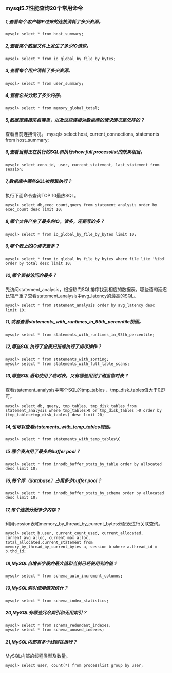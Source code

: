 ### mysql5.7性能查询20个常用命令

##### 1,查看每个客户端IP过来的连接消耗了多少资源。
```
mysql> select * from host_summary;
```

##### 2,查看某个数据文件上发生了多少IO请求。
```
mysql> select * from io_global_by_file_by_bytes;
```

##### 3,查看每个用户消耗了多少资源。
```
mysql> select * from user_summary;
```

##### 4,查看总共分配了多少内存。
```
mysql> select * from memory_global_total;
```

##### 5,数据库连接来自哪里，以及这些连接对数据库的请求情况是怎样的？
查看当前连接情况。
mysql> select host, current_connections, statements from host_summary;

##### 6,查看当前正在执行的SQL和执行show full processlist的效果相当。
```
mysql> select conn_id, user, current_statement, last_statement from session;
```

##### 7,数据库中哪些SQL被频繁执行？
执行下面命令查询TOP 10最热SQL。
```
mysql> select db,exec_count,query from statement_analysis order by exec_count desc limit 10;
```

##### 8,哪个文件产生了最多的IO，读多，还是写的多？
```
mysql> select * from io_global_by_file_by_bytes limit 10;
```

##### 9,哪个表上的IO请求最多？
```
mysql> select * from io_global_by_file_by_bytes where file like '%ibd' order by total desc limit 10;
```

##### 10,哪个表被访问的最多？
先访问statement_analysis，根据热门SQL排序找到相应的数据表。哪些语句延迟比较严重？查看statement_analysis中avg_latency的最高的SQL。
```
mysql> select * from statement_analysis order by avg_latency desc limit 10;
```

##### 11,或者查看statements_with_runtimes_in_95th_percentile视图。
```
mysql> select * from statements_with_runtimes_in_95th_percentile;
```

##### 12,哪些SQL执行了全表扫描或执行了排序操作？
```
mysql> select * from statements_with_sorting;
mysql> select * from statements_with_full_table_scans;
```

##### 13,哪些SQL语句使用了临时表，又有哪些用到了磁盘临时表？
查看statement_analysis中哪个SQL的tmp_tables 、tmp_disk_tables值大于0即可。
```
mysql> select db, query, tmp_tables, tmp_disk_tables from statement_analysis where tmp_tables>0 or tmp_disk_tables >0 order by (tmp_tables+tmp_disk_tables) desc limit 20;
```

##### 14,也可以查看statements_with_temp_tables视图。
```
mysql> select * from statements_with_temp_tables\G
```

##### 15 哪个表占用了最多的buffer pool？
```
mysql> select * from innodb_buffer_stats_by_table order by allocated desc limit 10;
```

##### 16,每个库（database）占用多少buffer pool？
```
mysql> select * from innodb_buffer_stats_by_schema order by allocated desc limit 10;
```

##### 17,每个连接分配多少内存？
利用session表和memory_by_thread_by_current_bytes分配表进行关联查询。
```
mysql> select b.user, current_count_used, current_allocated, current_avg_alloc, current_max_alloc, total_allocated,current_statement from memory_by_thread_by_current_bytes a, session b where a.thread_id = b.thd_id;
```

##### 18,MySQL自增长字段的最大值和当前已经使用到的值？
```
mysql> select * from schema_auto_increment_columns;
```

##### 19,MySQL索引使用情况统计？
```
mysql> select * from schema_index_statistics;
```

##### 20,MySQL有哪些冗余索引和无用索引？
```
mysql> select * from schema_redundant_indexes;
mysql> select * from schema_unused_indexes;
```

##### 21,MySQL内部有多个线程在运行？
MySQL内部的线程类型及数量。
```
mysql> select user, count(*) from processlist group by user;
```
